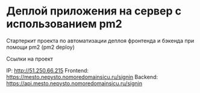 # Деплой приложения на сервер с использованием pm2

Стартеркит проекта по автоматизации деплоя фронтенда и бэкенда при помощи pm2 (pm2 deploy)

Ссылки на проект

IP: http://51.250.66.215
Frontend: https://mesto.nepysto.nomoredomainsicu.ru/signin
Backend: https://api.mesto.nepysto.nomoredomainsicu.ru/signin
